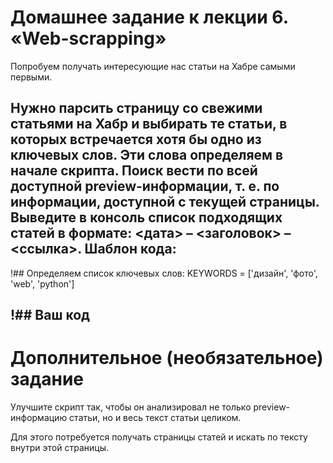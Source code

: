 # Домашнее задание к лекции 6. «Web-scrapping»
Попробуем получать интересующие нас статьи на Хабре самыми первыми.

Нужно парсить страницу со свежими статьями на Хабр и выбирать те статьи, в которых встречается хотя бы одно из ключевых слов. Эти слова определяем в начале скрипта. Поиск вести по всей доступной preview-информации, т. е. по информации, доступной с текущей страницы. Выведите в консоль список подходящих статей в формате: <дата> – <заголовок> – <ссылка>.
Шаблон кода:
-------------------------------------------------------
!## Определяем список ключевых слов:
KEYWORDS = ['дизайн', 'фото', 'web', 'python']

!## Ваш код
-------------------------------------------------------
# Дополнительное (необязательное) задание
Улучшите скрипт так, чтобы он анализировал не только preview-информацию статьи, но и весь текст статьи целиком.

Для этого потребуется получать страницы статей и искать по тексту внутри этой страницы.